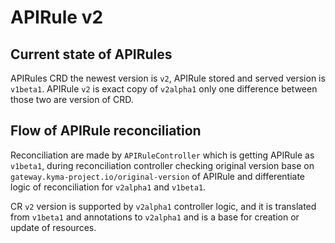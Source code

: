 # APIRule v2

## Current state of APIRules
APIRules CRD the newest version is `v2`, APIRule stored and served version is `v1beta1`.
APIRule `v2` is exact copy of `v2alpha1` only one difference between those two are version of CRD.

## Flow of APIRule reconciliation
Reconciliation are made by `APIRuleController` which is getting APIRule as `v1beta1`, during reconciliation controller checking original version base on `gateway.kyma-project.io/original-version` of APIRule and differentiate logic of reconciliation for `v2alpha1` and `v1beta1`.

CR `v2` version is supported by `v2alpha1` controller logic, and it is translated from `v1beta1` and annotations to `v2alpha1` and is a base for creation or update of resources.
